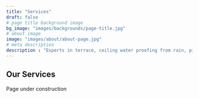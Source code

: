 ```yaml
---
title: "Services"
draft: false
# page title background image
bg_image: "images/backgrounds/page-title.jpg"
# about image
image: "images/about/about-page.jpg"
# meta description
description : "Experts in terrace, ceiling water proofing from rain, pipe leaks.  Wide range of construction chemicals in our store"
---
```


## Our Services
Page under construction
